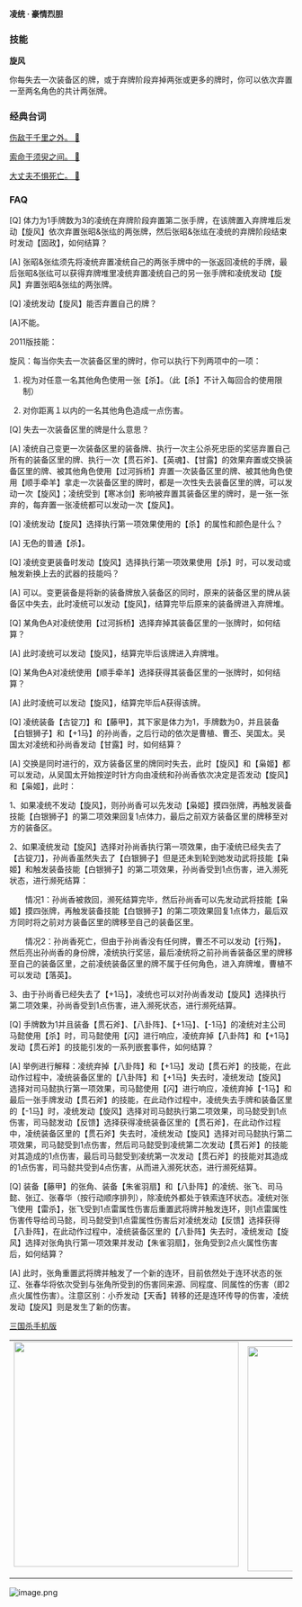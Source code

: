 
#### 凌统 · 豪情烈胆  

### 技能

**旋风**

你每失去一次装备区的牌，或于弃牌阶段弃掉两张或更多的牌时，你可以依次弃置一至两名角色的共计两张牌。

### 经典台词


[伤敌于千里之外。 🎵](char_yj005_dub_ability1_1.mp3)

[索命于须臾之间。 🎵](char_yj005_dub_ability1_2.mp3)

[大丈夫不惧死亡。 🎵](char_yj005_dub_dead.mp3)


### FAQ

[Q] 体力为1手牌数为3的凌统在弃牌阶段弃置第二张手牌，在该牌置入弃牌堆后发动【旋风】依次弃置张昭&张纮的两张牌，然后张昭&张纮在凌统的弃牌阶段结束时发动【固政】，如何结算？

[A] 张昭&张纮须先将凌统弃置凌统自己的两张手牌中的一张返回凌统的手牌，最后张昭&张纮可以获得弃牌堆里凌统弃置凌统自己的另一张手牌和凌统发动【旋风】弃置张昭&张纮的两张牌。



[Q] 凌统发动【旋风】能否弃置自己的牌？

[A]不能。





2011版技能：

旋风：每当你失去一次装备区里的牌时，你可以执行下列两项中的一项：

1. 视为对任意一名其他角色使用一张【杀】。（此【杀】不计入每回合的使用限制）

2. 对你距离１以内的一名其他角色造成一点伤害。



[Q] 失去一次装备区里的牌是什么意思？

[A] 凌统自己变更一次装备区里的装备牌、执行一次主公杀死忠臣的奖惩弃置自己所有的装备区里的牌、执行一次【贯石斧】、【英魂】、【甘露】的效果弃置或交换装备区里的牌、被其他角色使用【过河拆桥】弃置一次装备区里的牌、被其他角色使用【顺手牵羊】拿走一次装备区里的牌时，都是一次性失去装备区里的牌，可以发动一次【旋风】；凌统受到【寒冰剑】影响被弃置其装备区里的牌时，是一张一张弃的，每弃置一张凌统都可以发动一次【旋风】。



[Q] 凌统发动【旋风】选择执行第一项效果使用的【杀】的属性和颜色是什么？

[A] 无色的普通【杀】。



[Q] 凌统变更装备时发动【旋风】选择执行第一项效果使用【杀】时，可以发动或触发新换上去的武器的技能吗？

[A] 可以。变更装备是将新的装备牌放入装备区的同时，原来的装备区里的牌从装备区中失去，此时凌统可以发动【旋风】，结算完毕后原来的装备牌进入弃牌堆。



[Q] 某角色A对凌统使用【过河拆桥】选择弃掉其装备区里的一张牌时，如何结算？

[A] 此时凌统可以发动【旋风】，结算完毕后该牌进入弃牌堆。



[Q] 某角色A对凌统使用【顺手牵羊】选择获得其装备区里的一张牌时，如何结算？

[A] 此时凌统可以发动【旋风】，结算完毕后A获得该牌。



[Q] 凌统装备【古锭刀】和【藤甲】，其下家是体力为1，手牌数为0，并且装备【白银狮子】和【+1马】的孙尚香，之后行动的依次是曹植、曹丕、吴国太。吴国太对凌统和孙尚香发动【甘露】时，如何结算？

[A] 交换是同时进行的，双方装备区里的牌同时失去，此时【旋风】和【枭姬】都可以发动，从吴国太开始按逆时针方向由凌统和孙尚香依次决定是否发动【旋风】和【枭姬】，此时：

1、如果凌统不发动【旋风】，则孙尚香可以先发动【枭姬】摸四张牌，再触发装备技能【白银狮子】的第二项效果回复1点体力，最后之前双方装备区里的牌移至对方的装备区。

2、如果凌统发动【旋风】选择对孙尚香执行第一项效果，由于凌统已经失去了【古锭刀】，孙尚香虽然失去了【白银狮子】但是还未到轮到她发动武将技能【枭姬】和触发装备技能【白银狮子】的第二项效果，孙尚香受到1点伤害，进入濒死状态，进行濒死结算：

　　情况1：孙尚香被救回，濒死结算完毕，然后孙尚香可以先发动武将技能【枭姬】摸四张牌，再触发装备技能【白银狮子】的第二项效果回复1点体力，最后双方同时将之前对方装备区里的牌移至自己的装备区里。

　　情况2：孙尚香死亡，但由于孙尚香没有任何牌，曹丕不可以发动【行殇】，然后亮出孙尚香的身份牌，凌统执行奖惩，最后凌统将之前孙尚香装备区里的牌移至自己的装备区里，之前凌统装备区里的牌不属于任何角色，进入弃牌堆，曹植不可以发动【落英】。

3、由于孙尚香已经失去了【+1马】，凌统也可以对孙尚香发动【旋风】选择执行第二项效果，孙尚香受到1点伤害，进入濒死状态，进行濒死结算。



[Q] 手牌数为1并且装备【贯石斧】、【八卦阵】、【+1马】、【-1马】的凌统对主公司马懿使用【杀】时，司马懿使用【闪】进行响应，凌统弃掉【八卦阵】和【+1马】发动【贯石斧】的技能引发的一系列嵌套事件，如何结算？

[A] 举例进行解释：凌统弃掉【八卦阵】和【+1马】发动【贯石斧】的技能，在此动作过程中，凌统装备区里的【八卦阵】和【+1马】失去时，凌统发动【旋风】选择对司马懿执行第一项效果，司马懿使用【闪】进行响应，凌统弃掉【-1马】和最后一张手牌发动【贯石斧】的技能，在此动作过程中，凌统失去手牌和装备区里的【-1马】时，凌统发动【旋风】选择对司马懿执行第二项效果，司马懿受到1点伤害，司马懿发动【反馈】选择获得凌统装备区里的【贯石斧】，在此动作过程中，凌统装备区里的【贯石斧】失去时，凌统发动【旋风】选择对司马懿执行第二项效果，司马懿受到1点伤害，然后司马懿受到凌统第二次发动【贯石斧】的技能对其造成的1点伤害，最后司马懿受到凌统第一次发动【贯石斧】的技能对其造成的1点伤害，司马懿共受到4点伤害，从而进入濒死状态，进行濒死结算。



[Q] 装备【藤甲】的张角、装备【朱雀羽扇】和【八卦阵】的凌统、张飞、司马懿、张辽、张春华（按行动顺序排列），除凌统外都处于铁索连环状态。凌统对张飞使用【雷杀】，张飞受到1点雷属性伤害后重置武将牌并触发连环，则1点雷属性伤害传导给司马懿，司马懿受到1点雷属性伤害后对凌统发动【反馈】选择获得【八卦阵】，在此动作过程中，凌统装备区里的【八卦阵】失去时，凌统发动【旋风】选择对张角执行第一项效果并发动【朱雀羽扇】，张角受到2点火属性伤害后，如何结算？

[A] 此时，张角重置武将牌并触发了一个新的连环，目前依然处于连环状态的张辽、张春华将依次受到与张角所受到的伤害同来源、同程度、同属性的伤害（即2点火属性伤害）。注意区别：小乔发动【天香】转移的还是连环传导的伤害，凌统发动【旋风】则是发生了新的伤害。


 [三国杀手机版](https://apps.apple.com/cn/app/%E4%B8%89%E5%9B%BD%E6%9D%80%E9%97%AE%E9%A2%98%E7%AD%94%E7%96%91/id527602078)
    <div style="text-align: center"><table><tr>
    <td style="text-align: center">
<img src="https://is4-ssl.mzstatic.com/image/thumb/PurpleSource116/v4/1b/38/06/1b380673-fa07-7d70-76af-cc625e8e7894/97f20edf-1616-4b93-9e88-fbaebfe22faf_page-0.jpg/460x0w.webp" height="400">
</td>
<td style="text-align: center">
<img src="https://is5-ssl.mzstatic.com/image/thumb/PurpleSource126/v4/f6/ae/05/f6ae053d-def3-e9be-a991-74954202adad/7a500a3f-0dc0-4c7a-8287-6eed7e11d2b4_page-1.jpg/460x0w.webp" height="400">
</td>
<td style="text-align: center">
<img src="https://is2-ssl.mzstatic.com/image/thumb/PurpleSource126/v4/f3/38/97/f33897de-2a22-ec13-1832-60c35c10fe7c/7fbfdcd6-9f03-45ce-8dc1-bad59b0e5f5d_page-2.jpg/460x0w.webp" height="400">
</td>
<td style="text-align: center">
<img src="https://is2-ssl.mzstatic.com/image/thumb/PurpleSource116/v4/7c/bf/db/7cbfdbb7-8d99-a661-c3a7-bc4e3fdb840a/5e805d5e-b991-4341-bdf6-233a5dd8d703_page-3.jpg/460x0w.webp" height="400">
</td>
</tr>
</table>
</div>
    
 ![image.png](https://s2.loli.net/2022/01/10/Z85EF3hBpvU41oI.png)
